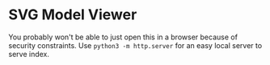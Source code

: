 # SVG Model Viewer

You probably won't be able to just open this in a browser because of security constraints.
Use `python3 -m http.server` for an easy local server to serve index.

